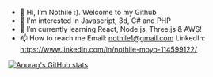 - 👋 Hi, I’m Nothile :). Welcome to my Github
- 👀 I'm interested in Javascript, 3d, C# and PHP
- 🌱 I’m currently learning React, Node.js, Three.js & AWS!
- 📫 How to reach me
Email: nothile1@gmail.com
LinkedIn: https://www.linkedin.com/in/nothile-moyo-114599122/

<!---
Nothile-Moyo-Git/Nothile-Moyo-Git is a ✨ special ✨ repository because its `README.md` (this file) appears on your GitHub profile.
You can click the Preview link to take a look at your changes.
--->

[![Anurag's GitHub stats](https://github-readme-stats.vercel.app/api?username=Nothile-Moyo-Git&show_icons=true&theme=radical&count_private=true)](https://github.com/anuraghazra/github-readme-stats)
